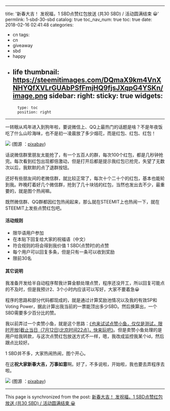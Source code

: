 
---
title: '新春大吉！ 发祝福，1 SBD点赞红包放送 (共30 SBD) / 活动圆满结束 😀'
permlink: 1-sbd-30-sbd
catalog: true
toc_nav_num: true
toc: true
date: 2018-02-16 02:41:48
categories:
- cn
tags:
- cn
- giveaway
- sbd
- happy
- life
thumbnail: https://steemitimages.com/DQmaX9km4VnXNHYQfXVLrGUAbPSfFmjHQ9fjsJXqpG4YSKn/image.png
sidebar:
    right:
        sticky: true
widgets:
    -
        type: toc
        position: right
---


一转眼从鸡年进入到狗年啦，要说微信上、QQ上最热门的话题是啥？不是年夜饭吃了什么山珍海味，也不是初一凌晨放了多少烟花，而是红包、红包、红包！

![](https://steemitimages.com/DQmaX9km4VnXNHYQfXVLrGUAbPSfFmjHQ9fjsJXqpG4YSKn/image.png)
(图源 ：[pixabay](https://pixabay.com))

话说微信群里朋友太能抢了，有一个五百人的群，每次100个红包，都是几秒钟抢完。每次看到红包出现都倍激动，但是打开后都是提示我红包已抢完，失望了无数次以后，我默默的点了退群按钮。

还好有些朋友间的老微信群，就比较正常了，每次十个二十个的红包，基本也能轮到我。昨晚盯着好几个微信群，抢到了几十块钱的红包，当然也发出去不少，最重要的，就是图个热闹嘛。

既然微信群、QQ群都因红包热闹起来，那么就在STEEMIT上也热闹一下，就在STEEMIT上发些点赞红包吧。

#### 活动规则

* 限华语用户参加
* 在本贴下回复给大家的祝福语（中文）
* 符合规则的将会得到我价值 1 SBD(点赞时)的点赞
* 每个用户可以回复多条，但是只有一条可以收到奖励
* 限前30名

#### 其它说明

我准备开发给半自动程序帮我计算金额处理点赞，程序还没开工，所以回复可能点的不及时，但是我预计2、3个小时内应该可以写好，大家不要着急😀

程序的思路和部分代码都现成的，就是通过计算奖励池情况以及我的有效SP和Voting Power，据此计算出我当前的一票能顶出多少SBD。然后换算出，一个SBD需要多少百分比的赞。

我以前弄过一个卖赞小鱼，就是这个思路：[《也来试试点赞小鱼，仅仅是测试，限时开放[截止当日（7月12日)北京时间22点]，快来玩吧》](https://steemit.com/cn/@oflyhigh/7-12-22)。但是卖赞小鱼处理的是用户给我转款，与这次点赞红包放送方式不一样，嗯，我改成监控我某个id，然后跟点比较好。


1 SBD并不多，大家热闹热闹，图个开心。

在这**祝大家新春大吉，万事如意**啊。好了，不多说啦，开始啦，我也要去弄程序去啦。

![](https://steemitimages.com/DQmdYiCrNC644cxfRtSwyq57n3KmtD2S7LyqBAd9ZHd5SXo/image.png)
(图源 ：[pixabay](https://pixabay.com))

- - -

This page is synchronized from the post: [新春大吉！ 发祝福，1 SBD点赞红包放送 (共30 SBD) / 活动圆满结束 😀](https://steemit.com/@oflyhigh/1-sbd-30-sbd)

